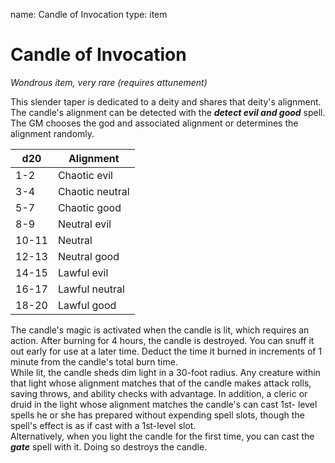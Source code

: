 name: Candle of Invocation
type: item

# Candle of Invocation 
_Wondrous item, very rare (requires attunement)_ 

This slender taper is dedicated to a deity and shares that deity's alignment. The candle's alignment can be detected with the **_detect evil and good_** spell. The GM chooses the god and associated alignment or determines the alignment randomly. 

| d20   | Alignment       |
|-------|-----------------|
| 1-2   | Chaotic evil    |
| 3-4   | Chaotic neutral |
| 5-7   | Chaotic good    |
| 8-9   | Neutral evil    |
| 10-11 | Neutral         |
| 12-13 | Neutral good    |
| 14-15 | Lawful evil     |
| 16-17 | Lawful neutral  |
| 18-20 | Lawful good     |

The candle's magic is activated when the candle is lit, which requires an action. After burning for 4 hours, the candle is destroyed. You can snuff it out early for use at a later time. Deduct the time it burned in increments of 1 minute from the candle's total burn time.    
While lit, the candle sheds dim light in a 30-foot radius. Any creature within that light whose alignment matches that of the candle makes attack rolls, saving throws, and ability checks with advantage. In addition, a cleric or druid in the light whose alignment matches the candle's can cast 1st- level spells he or she has prepared without expending spell slots, though the spell's effect is as if cast with a 1st-level slot.    
Alternatively, when you light the candle for the first time, you can cast the **_gate_** spell with it. Doing so destroys the candle. 